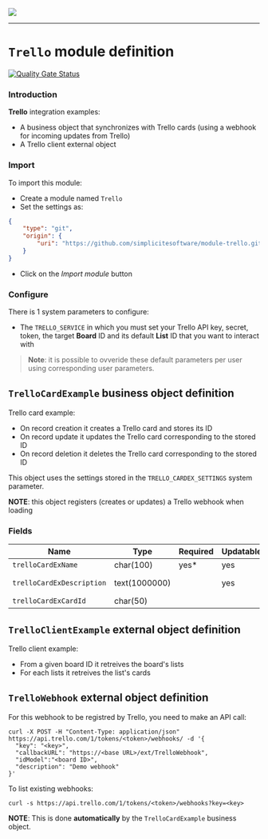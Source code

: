 <!--
 ___ _            _ _    _ _    __
/ __(_)_ __  _ __| (_)__(_) |_ /_/
\__ \ | '  \| '_ \ | / _| |  _/ -_)
|___/_|_|_|_| .__/_|_\__|_|\__\___|
            |_| 
-->
![](https://docs.simplicite.io//logos/logo250.png)
* * *

`Trello` module definition
==========================

[![Quality Gate Status](https://sonarcloud.io/api/project_badges/measure?project=simplicite-modules-Trello&metric=alert_status)](https://sonarcloud.io/dashboard?id=simplicite-modules-Trello)

### Introduction

**Trello** integration examples:

- A business object that synchronizes with Trello cards (using a webhook for incoming updates from Trello)
- A Trello client external object

### Import

To import this module:

- Create a module named `Trello`
- Set the settings as:

```json
{
	"type": "git",
	"origin": {
		"uri": "https://github.com/simplicitesoftware/module-trello.git"
	}
}
```

- Click on the _Import module_ button

### Configure

There is 1 system parameters to configure:

- The `TRELLO_SERVICE` in which you must set your Trello API key, secret, token, the target **Board** ID and its default **List** ID that you want to interact with

> **Note**: it is possible to ovveride these default parameters per user using corresponding user parameters.

`TrelloCardExample` business object definition
----------------------------------------------

Trello card example:

- On record creation it creates a Trello card and stores its ID
- On record update it updates the Trello card corresponding to the stored ID
- On record deletion it deletes the Trello card corresponding to the stored ID

This object uses the settings stored in the `TRELLO_CARDEX_SETTINGS` system parameter.

**NOTE**: this object registers (creates or updates) a Trello webhook when loading

### Fields

| Name                                                         | Type                                     | Required | Updatable | Personal | Description                                                                      |
|--------------------------------------------------------------|------------------------------------------|----------|-----------|----------|----------------------------------------------------------------------------------|
| `trelloCardExName`                                           | char(100)                                | yes*     | yes       |          | Card name                                                                        |
| `trelloCardExDescription`                                    | text(1000000)                            |          | yes       |          | Card description                                                                 |
| `trelloCardExCardId`                                         | char(50)                                 |          |           |          | Card ID                                                                          |

`TrelloClientExample` external object definition
------------------------------------------------

Trello client example:

- From a given board ID it retreives the board's lists
- For each lists it retreives the list's cards


`TrelloWebhook` external object definition
------------------------------------------

For this webhook to be registred by Trello, you need to make an API call:

```
curl -X POST -H "Content-Type: application/json" https://api.trello.com/1/tokens/<token>/webhooks/ -d '{
  "key": "<key>",
  "callbackURL": "https://<base URL>/ext/TrelloWebhook",
  "idModel":"<board ID>",
  "description": "Demo webhook"
}'
```

To list existing webhooks:

```curl
curl -s https://api.trello.com/1/tokens/<token>/webhooks?key=<key>
```

**NOTE**: This is done **automatically** by the `TrelloCardExample` business object.


